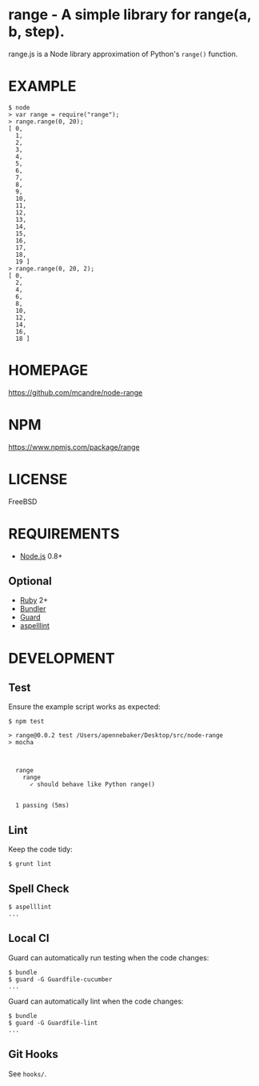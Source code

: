 # range - A simple library for range(a, b, step).

range.js is a Node library approximation of Python's `range()` function.

# EXAMPLE

```
$ node
> var range = require("range");
> range.range(0, 20);
[ 0,
  1,
  2,
  3,
  4,
  5,
  6,
  7,
  8,
  9,
  10,
  11,
  12,
  13,
  14,
  15,
  16,
  17,
  18,
  19 ]
> range.range(0, 20, 2);
[ 0,
  2,
  4,
  6,
  8,
  10,
  12,
  14,
  16,
  18 ]
```

# HOMEPAGE

https://github.com/mcandre/node-range

# NPM

https://www.npmjs.com/package/range

# LICENSE

FreeBSD

# REQUIREMENTS

* [Node.js](http://nodejs.org/) 0.8+

## Optional

* [Ruby](https://www.ruby-lang.org/) 2+
* [Bundler](http://bundler.io/)
* [Guard](http://guardgem.org/)
* [aspelllint](https://github.com/mcandre/aspelllint)

# DEVELOPMENT

## Test

Ensure the example script works as expected:

```
$ npm test

> range@0.0.2 test /Users/apennebaker/Desktop/src/node-range
> mocha



  range
    range
      ✓ should behave like Python range()


  1 passing (5ms)
```

## Lint

Keep the code tidy:

```
$ grunt lint
```

## Spell Check

```
$ aspelllint
...
```

## Local CI

Guard can automatically run testing when the code changes:

```
$ bundle
$ guard -G Guardfile-cucumber
...
```

Guard can automatically lint when the code changes:

```
$ bundle
$ guard -G Guardfile-lint
...
```

## Git Hooks

See `hooks/`.
